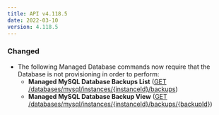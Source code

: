 ```yaml
---
title: API v4.118.5
date: 2022-03-10
version: 4.118.5
---
```


### Changed

- The following Managed Database commands now require that the Database is not provisioning in order to perform:
    - **Managed MySQL Database Backups List** ([GET /databases/mysql/instances/{instanceId}/backups](/docs/api/databases/managed-mysql-database-backups-list/))
    - **Managed MySQL Database Backup View** ([GET /databases/mysql/instances/{instanceId}/backups/{backupId}](/docs/api/databases/managed-mysql-database-backup-view/))